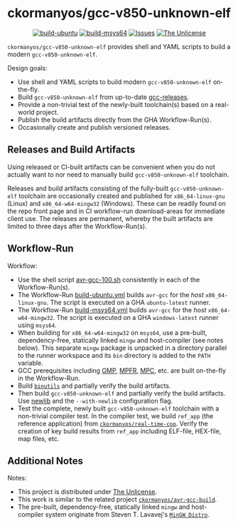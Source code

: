 ckormanyos/gcc-v850-unknown-elf
==================

<p align="center">
    <a href="https://github.com/ckormanyos/gcc-v850-unknown-elf/actions">
        <img src="https://github.com/ckormanyos/gcc-v850-unknown-elf/actions/workflows/build-ubuntu.yml/badge.svg" alt="build-ubuntu"></a>
    <a href="https://github.com/ckormanyos/gcc-v850-unknown-elf/actions">
        <img src="https://github.com/ckormanyos/gcc-v850-unknown-elf/actions/workflows/build-msys64.yml/badge.svg" alt="build-msys64"></a>
    <a href="https://github.com/ckormanyos/gcc-v850-unknown-elf/issues?q=is%3Aissue+is%3Aopen+sort%3Aupdated-desc">
        <img src="https://custom-icon-badges.herokuapp.com/github/issues-raw/ckormanyos/gcc-v850-unknown-elf?logo=github" alt="Issues" /></a>
    <a href="https://github.com/ckormanyos/gcc-v850-unknown-elf/blob/main/UNLICENSE">
        <img src="https://img.shields.io/badge/license-The Unlicense-blue.svg" alt="The Unlicense"></a>
</p>

`ckormanyos/gcc-v850-unknown-elf` provides shell and YAML scripts to build a modern `gcc-v850-unknown-elf`.

Design goals:
  - Use shell and YAML scripts to build modern `gcc-v850-unknown-elf` on-the-fly.
  - Build `gcc-v850-unknown-elf` from up-to-date [gcc-releases](https://ftp.gnu.org/gnu/gcc).
  - Provide a non-trivial test of the newly-built toolchain(s) based on a real-world project.
  - Publish the build artifacts directly from the GHA Workflow-Run(s).
  - Occasionally create and publish versioned releases.

## Releases and Build Artifacts

Using released or CI-built artifacts can be convenient when you
do not actually want to nor need to manually build
`gcc-v850-unknown-elf` toolchain.

Releases and build artifacts consisting of the
fully-built `gcc-v850-unknown-elf` toolchain are occasionally created
and published for `x86_64-linux-gnu` (Linux) and
`x86_64-w64-mingw32` (Windows). These can be readily found
on the repo front page and in CI workflow-run download-areas
for immediate client use. The releases are permanent, whereby
the built artifacts are limited to three days after the
Workflow-Run(s).

## Workflow-Run

Workflow:
  - Use the shell script [avr-gcc-100.sh](./avr-gcc-100.sh) consistently in each of the Workflow-Run(s).
  - The Workflow-Run [build-ubuntu.yml](./.github/workflows/build-ubuntu.yml) builds `avr-gcc` for the _host_ `x86_64-linux-gnu`. The script is executed on a GHA `ubuntu-latest` runner.
  - The Workflow-Run [build-msys64.yml](./.github/workflows/build-msys64.yml) builds `avr-gcc` for the _host_ `x86_64-w64-mingw32`. The script is executed on a GHA `windows-latest` runner using `msys64`.
  - When building for `x86_64-w64-mingw32` on `msys64`, use a pre-built, dependency-free, statically linked `mingw` and host-compiler (see notes below). This separate `mingw` package is unpacked in a directory parallel to the runner workspace and its `bin` directory is added to the `PATH` variable.
  - GCC prerequisites including [GMP](https://gmplib.org), [MPFR](https://www.mpfr.org), [MPC](https://www.multiprecision.org), etc. are built on-the-fly in the Workflow-Run.
  - Build [`binutils`](https://www.gnu.org/software/binutils) and partially verify the build artifacts.
  - Then build `gcc-v850-unknown-elf` and partially verify the build artifacts. Use [newlib](https://sourceware.org/newlib) and the `--with-newlib` configuration flag.
  - Test the complete, newly built `gcc-v850-unknown-elf` toolchain with a non-trivial compiler test. In the compiler test, we build `ref_app` (the reference application) from [`ckormanyos/real-time-cpp`](https://github.com/ckormanyos). Verify the creation of key build results from `ref_app` including ELF-file, HEX-file, map files, etc.

## Additional Notes

Notes:
  - This project is distributed under [The Unlicense](./UNLICENSE).
  - This work is similar to the related project [`ckormanyos/avr-gcc-build`](https://github.com/ckormanyos/avr-gcc-build).
  - The pre-built, dependency-free, statically linked `mingw` and host-compiler system originate from Steven T. Lavavej's [`MinGW Distro`](https://nuwen.net/mingw.html).
